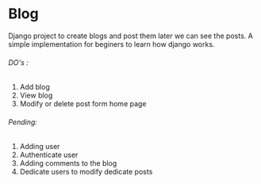 # Blog

Django project to create blogs and post them later we can see the posts.
A simple implementation for beginers to learn how django works.


###### DO's :
  1. Add blog
  2. View blog
  3. Modify or delete post form home page

###### Pending:
  1. Adding user
  2. Authenticate user
  3. Adding comments to the blog
  4. Dedicate users to modify dedicate posts
